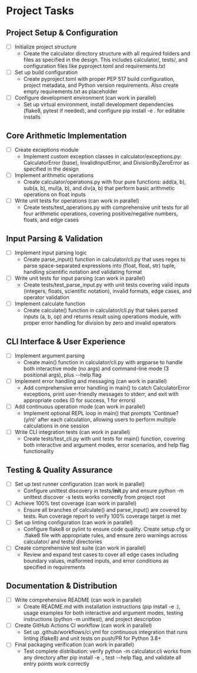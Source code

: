 # Project Tasks

## Project Setup & Configuration
- [ ] Initialize project structure
  - Create the calculator directory structure with all required folders and files as specified in the design. This includes calculator/, tests/, and configuration files like pyproject.toml and requirements.txt
- [ ] Set up build configuration
  - Create pyproject.toml with proper PEP 517 build configuration, project metadata, and Python version requirements. Also create empty requirements.txt as placeholder
- [ ] Configure development environment (can work in parallel)
  - Set up virtual environment, install development dependencies (flake8, pytest if needed), and configure pip install -e . for editable installs

## Core Arithmetic Implementation
- [ ] Create exceptions module
  - Implement custom exception classes in calculator/exceptions.py: CalculatorError (base), InvalidInputError, and DivisionByZeroError as specified in the design
- [ ] Implement arithmetic operations
  - Create calculator/operations.py with four pure functions: add(a, b), sub(a, b), mul(a, b), and div(a, b) that perform basic arithmetic operations on float inputs
- [ ] Write unit tests for operations (can work in parallel)
  - Create tests/test_operations.py with comprehensive unit tests for all four arithmetic operations, covering positive/negative numbers, floats, and edge cases

## Input Parsing & Validation
- [ ] Implement input parsing logic
  - Create parse_input() function in calculator/cli.py that uses regex to parse space-separated expressions into (float, float, str) tuple, handling scientific notation and validating format
- [ ] Write unit tests for input parsing (can work in parallel)
  - Create tests/test_parse_input.py with unit tests covering valid inputs (integers, floats, scientific notation), invalid formats, edge cases, and operator validation
- [ ] Implement calculate function
  - Create calculate() function in calculator/cli.py that takes parsed inputs (a, b, op) and returns result using operations module, with proper error handling for division by zero and invalid operators

## CLI Interface & User Experience
- [ ] Implement argument parsing
  - Create main() function in calculator/cli.py with argparse to handle both interactive mode (no args) and command-line mode (3 positional args), plus --help flag
- [ ] Implement error handling and messaging (can work in parallel)
  - Add comprehensive error handling in main() to catch CalculatorError exceptions, print user-friendly messages to stderr, and exit with appropriate codes (0 for success, 1 for errors)
- [ ] Add continuous operation mode (can work in parallel)
  - Implement optional REPL loop in main() that prompts 'Continue? (y/n)' after each calculation, allowing users to perform multiple calculations in one session
- [ ] Write CLI integration tests (can work in parallel)
  - Create tests/test_cli.py with unit tests for main() function, covering both interactive and argument modes, error scenarios, and help flag functionality

## Testing & Quality Assurance
- [ ] Set up test runner configuration (can work in parallel)
  - Configure unittest discovery in tests/__init__.py and ensure python -m unittest discover -s tests works correctly from project root
- [ ] Achieve 100% test coverage (can work in parallel)
  - Ensure all branches of calculate() and parse_input() are covered by tests. Run coverage report to verify 100% coverage target is met
- [ ] Set up linting configuration (can work in parallel)
  - Configure flake8 or pylint to ensure code quality. Create setup.cfg or .flake8 file with appropriate rules, and ensure zero warnings across calculator/ and tests/ directories
- [ ] Create comprehensive test suite (can work in parallel)
  - Review and expand test cases to cover all edge cases including boundary values, malformed inputs, and error conditions as specified in requirements

## Documentation & Distribution
- [ ] Write comprehensive README (can work in parallel)
  - Create README.md with installation instructions (pip install -e .), usage examples for both interactive and argument modes, testing instructions (python -m unittest), and project description
- [ ] Create GitHub Actions CI workflow (can work in parallel)
  - Set up .github/workflows/ci.yml for continuous integration that runs linting (flake8) and unit tests on push/PR for Python 3.8+
- [ ] Final packaging verification (can work in parallel)
  - Test complete distribution: verify python -m calculator.cli works from any directory after pip install -e ., test --help flag, and validate all entry points work correctly

